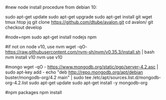 #new node install procedure from debian 10:

sudo apt-get update
sudo apt-get upgrade
sudo apt-get install git wget tmux htop jq
git clone https://github.com/dtube/avalon.git
cd avalon/
git checkout develop

#node+npm
sudo apt-get install nodejs npm

#if not on node v10, use nvm
wget -qO- https://raw.githubusercontent.com/nvm-sh/nvm/v0.35.3/install.sh | bash
nvm install v10
nvm use v10

#mongo
wget -qO - https://www.mongodb.org/static/pgp/server-4.2.asc | sudo apt-key add -
echo "deb http://repo.mongodb.org/apt/debian buster/mongodb-org/4.2 main" | sudo tee /etc/apt/sources.list.d/mongodb-org-4.2.list
sudo apt-get update
sudo apt-get install -y mongodb-org

#npm packages
npm install
